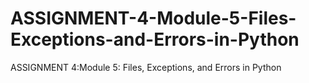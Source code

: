 # ASSIGNMENT-4-Module-5-Files-Exceptions-and-Errors-in-Python
ASSIGNMENT 4:Module 5: Files, Exceptions, and Errors in Python
